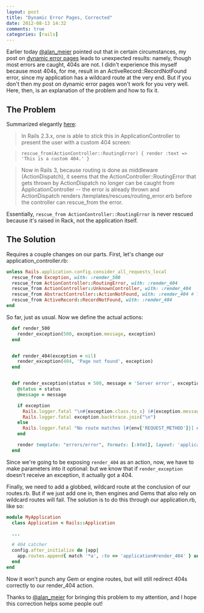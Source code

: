 ```yaml
---
layout: post
title: "Dynamic Error Pages, Corrected"
date: 2012-08-13 14:32
comments: true
categories: [rails]
---
```

Earlier today [@alan_meier](http://twitter.com/alain_meier) pointed out that in certain circumstances, my post on [dynamic error pages](http://joshsymonds.com/blog/2012/06/28/dynamic-error-pages/) leads to unexpected results: namely, though most errors are caught, 404s are not. I didn't experience this myself because most 404s, for me, result in an ActiveRecord::RecordNotFound error, since my application has a wildcard route at the very end. But if you don't then my post on dynamic error pages won't work for you very well. Here, then, is an explanation of the problem and how to fix it.

<!-- more -->

## The Problem

Summarized elegantly [here](https://github.com/rails/rails/issues/671):

> In Rails 2.3.x, one is able to stick this in ApplicationController to present the user with a custom 404 screen:

> `rescue_from(ActionController::RoutingError) { render :text => 'This is a custom 404.' }`

> Now in Rails 3, because routing is done as middleware (ActionDispatch), it seems that the ActionController::RoutingError that gets thrown by ActionDispatch no longer can be caught from ApplicationController -- the error is already thrown and ActionDispatch renders /templates/rescues/routing_error.erb before the controller can rescue_from the error.

Essentially, `rescue_from ActionController::RoutingError` is never rescued because it's raised in Rack, not the application itself.

## The Solution

Requires a couple changes on our parts. First, let's change our application_controller.rb:

```ruby
unless Rails.application.config.consider_all_requests_local
  rescue_from Exception, with: :render_500
  rescue_from ActionController::RoutingError, with: :render_404
  rescue_from ActionController::UnknownController, with: :render_404
  rescue_from AbstractController::ActionNotFound, with: :render_404 # To prevent Rails 3.2.8 deprecation warnings
  rescue_from ActiveRecord::RecordNotFound, with: :render_404
end
```

So far, just as usual. Now we define the actual actions:

```ruby
  def render_500
    render_exception(500, exception.message, exception)
  end


  def render_404(exception = nil)
    render_exception(404, 'Page not found', exception)
  end


  def render_exception(status = 500, message = 'Server error', exception)
    @status = status
    @message = message

    if exception
      Rails.logger.fatal "\n#{exception.class.to_s} (#{exception.message})"
      Rails.logger.fatal exception.backtrace.join("\n")
    else
      Rails.logger.fatal "No route matches [#{env['REQUEST_METHOD']}] #{env['PATH_INFO'].inspect}"
    end

    render template: "errors/error", formats: [:html], layout: 'application', status: @status
  end
```

Since we're going to be exposing `render_404` as an action, now, we have to make parameters into it optional: but we know that if `render_exception` doesn't receive an exception, it actually got a 404.

Finally, we need to add a globbed, wildcard route at the conclusion of our routes.rb. But if we just add one in, then engines and Gems that also rely on wildcard routes will fail. The solution is to do this through our application.rb, like so:

```ruby
module MyApplication
  class Application < Rails::Application

  ...

  # 404 catcher
  config.after_initialize do |app|
    app.routes.append{ match '*a', :to => 'application#render_404' } unless config.consider_all_requests_local
  end
end
```

Now it won't punch any Gem or engine routes, but will still redirect 404s correctly to our render_404 action.

Thanks to [@alan_meier](http://twitter.com/alain_meier) for bringing this problem to my attention, and I hope this correction helps some people out!